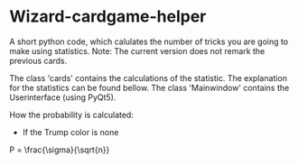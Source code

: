 # Wizard-cardgame-helper
A short python code, which calulates the number of tricks you are going to make using statistics. 
Note: The current version does not remark the previous cards.

The class 'cards' contains the calculations of the statistic. The explanation for the statistics can be found bellow.
The class 'Mainwindow' contains the Userinterface (using PyQt5).

How the probability is calculated:
- If the Trump color is none
  ```math
P = \frac{\sigma}{\sqrt{n}}
```


